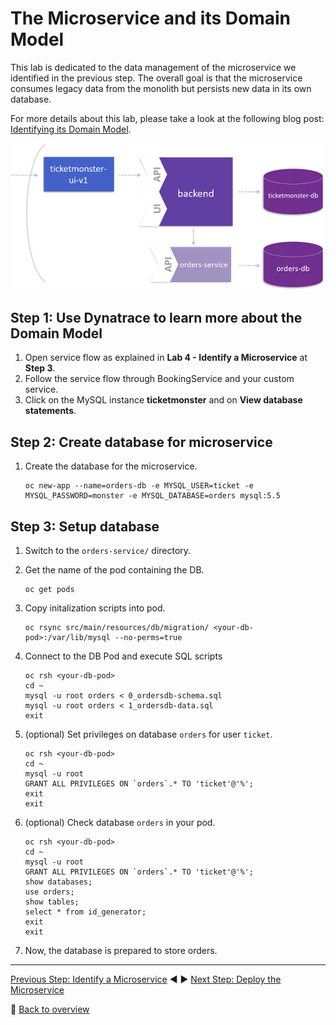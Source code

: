 # The Microservice and its Domain Model

This lab is dedicated to the data management of the microservice we identified in the previous step. The overall goal is that the microservice consumes legacy data from the monolith but persists new data in its own database.

For more details about this lab, please take a look at the following blog post: [Identifying its Domain Model](https://www.dynatrace.com/news/blog/monolith-to-microservices-the-microservice-and-its-domain-model/).

![domain_model](../assets/domain_model.png)

## Step 1: Use Dynatrace to learn more about the Domain Model

1. Open service flow as explained in **Lab 4 - Identify a Microservice** at **Step 3**.
1. Follow the service flow through BookingService and your custom service. 
1. Click on the MySQL instance **ticketmonster** and on **View database statements**.

## Step 2: Create database for microservice

1. Create the database for the microservice.
    ```
    oc new-app --name=orders-db -e MYSQL_USER=ticket -e MYSQL_PASSWORD=monster -e MYSQL_DATABASE=orders mysql:5.5
    ```

## Step 3: Setup database

1. Switch to the `orders-service/` directory.

1. Get the name of the pod containing the DB.
    ```
    oc get pods
    ```

1. Copy initalization scripts into pod.
    ```
    oc rsync src/main/resources/db/migration/ <your-db-pod>:/var/lib/mysql --no-perms=true
    ```

1. Connect to the DB Pod and execute SQL scripts
    ```
    oc rsh <your-db-pod>
    cd ~
    mysql -u root orders < 0_ordersdb-schema.sql
    mysql -u root orders < 1_ordersdb-data.sql
    exit
    ```

1. (optional) Set privileges on database `orders` for user `ticket`.
    ```
    oc rsh <your-db-pod>
    cd ~
    mysql -u root
    GRANT ALL PRIVILEGES ON `orders`.* TO 'ticket'@'%';
    exit
    exit
    ```

1. (optional) Check database `orders` in your pod.
    ```
    oc rsh <your-db-pod>
    cd ~
    mysql -u root
    GRANT ALL PRIVILEGES ON `orders`.* TO 'ticket'@'%';
    show databases;
    use orders;
    show tables;
    select * from id_generator;
    exit
    exit
    ```

1. Now, the database is prepared to store orders.

---

[Previous Step: Identify a Microservice](../4_Identify_a_Microservice) :arrow_backward: :arrow_forward: [Next Step: Deploy the Microservice](../6_Deploy_the_Microservice)

:arrow_up_small: [Back to overview](../)
